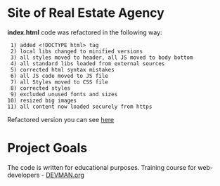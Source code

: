 # Site of Real Estate Agency

**index.html** code was refactored in the following way:
```
 1) added <!DOCTYPE html> tag
 2) local libs changed to minified versions 
 3) all styles moved to header, all JS moved to body bottom
 4) all standard libs loaded from external sources
 5) corrected html syntax mistakes
 6) all JS code moved to JS file
 7) all Styles moved to CSS file
 8) corrected styles
 9) excluded unused fonts and sizes
10) resized big images
11) all content now loaded securely from https
```
Refactored version you can see [here](https://sokolovdp.github.io)

# Project Goals

The code is written for educational purposes. Training course for web-developers - [DEVMAN.org](https://devman.org)
